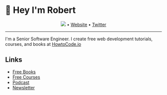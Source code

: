 # 👋 Hey I'm Robert

<p align="center">
  <a href="https://twitter.com/intent/follow?screen_name=howtocode_io&tw_p=followbutton"><img src="https://img.shields.io/twitter/follow/howtocode_io?label=howtocode_io&style=social"></a>  •
  <a href="https://howtocode.io">Website</a> •
  <a href="https://twitter.com/howtocode_io">Twitter</a>
</p>

---

I'm a Senior Software Engineer. I create free web development tutorials, courses, and books at [HowtoCode.io](https://www.howtocode.io/)

## Links
- [Free Books](https://www.howtocode.io/posts/free-resources/free-books)
- [Free Courses](https://www.howtocode.io/posts/free-resources/free-courses)
- [Podcast](https://anchor.fm/how-to-code)
- [Newsletter](https://www.getrevue.co/profile/howtocode_io)

<!--
**robertguss/robertguss** is a ✨ _special_ ✨ repository because its `README.md` (this file) appears on your GitHub profile.

Here are some ideas to get you started:

- 🔭 I’m currently working on ...
- 🌱 I’m currently learning ...
- 👯 I’m looking to collaborate on ...
- 🤔 I’m looking for help with ...
- 💬 Ask me about ...
- 📫 How to reach me: ...
- 😄 Pronouns: ...
- ⚡ Fun fact: ...
-->
